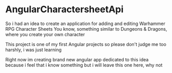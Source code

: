 # AngularCharactersheetApi

So i had an idea to create an application for adding and editing Warhammer RPG Character Sheets
You know, something similar to Dungeons & Dragons, where you create your own character

This project is one of my first Angular projects so please don't judge me too harshly, i was just learning

Right now im creating brand new angular app dedicated to this idea because i feel that i know something but i will leave this one here, why not
